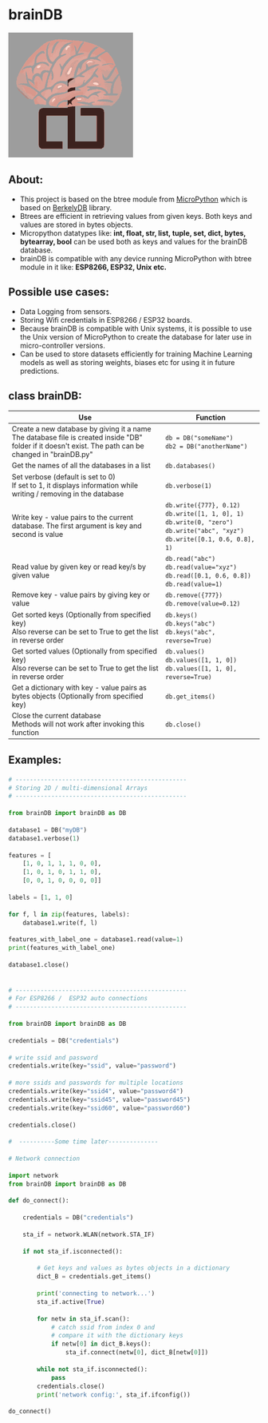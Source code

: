 # brainDB
![alt text](https://github.com/schikani/brainDB/blob/main/brainDB.png)

## About:
* This project is based on the btree module from [MicroPython](https://github.com/micropython/micropython) which is based on [BerkelyDB](https://www.oracle.com/database/technologies/related/berkeleydb.html) library.
* Btrees are efficient in retrieving values from given keys. Both keys and values are stored in bytes objects.
* Micropython datatypes like: **int, float, str, list, tuple, set, dict, bytes, bytearray, bool** can be used both as keys and values for the brainDB database.
* brainDB is compatible with any device running MicroPython with btree module in it like: **ESP8266, ESP32, Unix etc.**
  <br>
## Possible use cases:
* Data Logging from sensors.
* Storing Wifi credentials in ESP8266 / ESP32 boards.
* Because brainDB is compatible with Unix systems, it is possible to use the Unix version of MicroPython to create the database for later use in micro-controller versions.
* Can be used to store datasets efficiently for training Machine Learning models as well as storing weights, biases etc for using it in future predictions.
  <br>
## class brainDB:
|Use|Function
|-|-|
|Create a new database by giving it a name<br>The database file is created inside "DB" folder if it doesn't exist. The path can be changed in "brainDB.py"|`db = DB("someName")`<br>`db2 = DB("anotherName")`|
|Get the names of all the databases in a list|`db.databases()`|
|Set verbose (default is set to 0)<br>If set to 1, it displays information while writing / removing in the database|`db.verbose(1)`|
|Write key - value pairs to the current database. The first argument is key and second is value|`db.write({777}, 0.12)`<br>`db.write([1, 1, 0], 1)`<br>`db.write(0, "zero")`<br>`db.write("abc", "xyz")`<br>`db.write([0.1, 0.6, 0.8], 1)`|
|Read value by given key or read key/s by given value|`db.read("abc")`<br>`db.read(value="xyz")`<br>`db.read([0.1, 0.6, 0.8])`<br>`db.read(value=1)`|
|Remove key - value pairs by giving key or value|`db.remove({777})`<br>`db.remove(value=0.12)`|
|Get sorted keys (Optionally from specified key)<br>Also reverse can be set to True to get the list in reverse order|`db.keys()`<br>`db.keys("abc")`<br>`db.keys("abc", reverse=True)`|
|Get sorted values (Optionally from specified key)<br>Also reverse can be set to True to get the list in reverse order|`db.values()`<br>`db.values([1, 1, 0])`<br>`db.values([1, 1, 0], reverse=True)`|
|Get a dictionary with key - value pairs as bytes objects (Optionally from specified key)|`db.get_items()`|
|Close the current database<br>Methods will not work after invoking this function|`db.close()`|

## Examples:
```python
# ------------------------------------------------
# Storing 2D / multi-dimensional Arrays
# ------------------------------------------------

from brainDB import brainDB as DB

database1 = DB("myDB")
database1.verbose(1)

features = [
    [1, 0, 1, 1, 1, 0, 0],
    [1, 0, 1, 0, 1, 1, 0],
    [0, 0, 1, 0, 0, 0, 0]]

labels = [1, 1, 0]

for f, l in zip(features, labels):
    database1.write(f, l)

features_with_label_one = database1.read(value=1)
print(features_with_label_one)

database1.close()


# ------------------------------------------------
# For ESP8266 /  ESP32 auto connections
# ------------------------------------------------

from brainDB import brainDB as DB

credentials = DB("credentials")

# write ssid and password
credentials.write(key="ssid", value="password")

# more ssids and passwords for multiple locations
credentials.write(key="ssid4", value="password4")
credentials.write(key="ssid45", value="password45")
credentials.write(key="ssid60", value="password60")

credentials.close()

#  ----------Some time later--------------

# Network connection

import network
from brainDB import brainDB as DB

def do_connect():
  
    credentials = DB("credentials")
    
    sta_if = network.WLAN(network.STA_IF)
    
    if not sta_if.isconnected():
        
        # Get keys and values as bytes objects in a dictionary
        dict_B = credentials.get_items()
        
        print('connecting to network...')
        sta_if.active(True)
        
        for netw in sta_if.scan():
            # catch ssid from index 0 and
            # compare it with the dictionary keys
            if netw[0] in dict_B.keys():
                sta_if.connect(netw[0], dict_B[netw[0]])
  
        while not sta_if.isconnected():
            pass
        credentials.close()
        print('network config:', sta_if.ifconfig())
		
do_connect()
```
